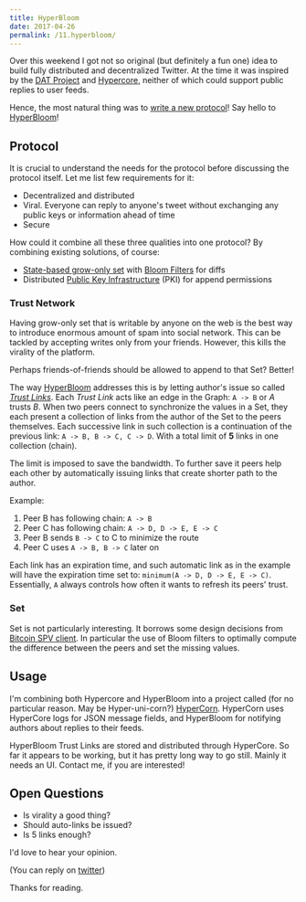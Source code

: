 ```yaml
---
title: HyperBloom
date: 2017-04-26
permalink: /11.hyperbloom/
---
```


Over this weekend I got not so original (but definitely a fun one) idea to build
fully distributed and decentralized Twitter. At the time it was inspired by the
[DAT Project][0] and [Hypercore][1], neither of which could support public
replies to user feeds.

Hence, the most natural thing was to [write a new protocol][2]! Say hello to
[HyperBloom][3]!

## Protocol

It is crucial to understand the needs for the protocol before discussing the
protocol itself. Let me list few requirements for it:

* Decentralized and distributed
* Viral. Everyone can reply to anyone's tweet without exchanging any public
  keys or information ahead of time
* Secure

How could it combine all these three qualities into one protocol? By combining
existing solutions, of course:

* [State-based grow-only set][4] with [Bloom Filters][5] for diffs
* Distributed [Public Key Infrastructure][6] (PKI) for append permissions

### Trust Network

Having grow-only set that is writable by anyone on the web is the best way to
introduce enormous amount of spam into social network. This can be tackled by
accepting writes only from your friends. However, this kills the virality of the
platform.

Perhaps friends-of-friends should be allowed to append to that Set? Better!

The way [HyperBloom][3] addresses this is by letting author's issue so called
[*Trust Links*][7]. Each *Trust Link* acts like an edge in the Graph: `A -> B`
or _A_ trusts _B_. When two peers connect to synchronize the values in a Set,
they each present a collection of links from the author of the Set to the peers
themselves. Each successive link in such collection is a continuation of the
previous link: `A -> B, B -> C, C -> D`. With a total limit of **5** links in
one collection (chain).

The limit is imposed to save the bandwidth. To further save it peers help each
other by automatically issuing links that create shorter path to the author.

Example:

1. Peer B has following chain: `A -> B`
2. Peer C has following chain: `A -> D, D -> E, E -> C`
3. Peer B sends `B -> C` to C to minimize the route
4. Peer C uses `A -> B, B -> C` later on

Each link has an expiration time, and such automatic link as in the example will
have the expiration time set to: `minimum(A -> D, D -> E, E -> C)`. Essentially,
`A` always controls how often it wants to refresh its peers' trust.

### Set

Set is not particularly interesting. It borrows some design decisions from
[Bitcoin SPV client][8]. In particular the use of Bloom filters to optimally
compute the difference between the peers and set the missing values.

## Usage

I'm combining both Hypercore and HyperBloom into a project called (for no
particular reason. May be Hyper-uni-corn?) [HyperCorn][9]. HyperCorn uses
HyperCore logs for JSON message fields, and HyperBloom for notifying authors
about replies to their feeds.

HyperBloom Trust Links are stored and distributed through HyperCore. So far it
appears to be working, but it has pretty long way to go still. Mainly it needs
an UI. Contact me, if you are interested!

## Open Questions

* Is virality a good thing?
* Should auto-links be issued?
* Is 5 links enough?

I'd love to hear your opinion.

(You can reply on [twitter][10])

Thanks for reading.

[0]: https://datproject.org/
[1]: https://github.com/mafintosh/hypercore
[2]: https://xkcd.com/927/
[3]: https://github.com/hyperbloom/hyperbloom
[4]: https://en.wikipedia.org/wiki/Conflict-free_replicated_data_type#State-based_grow-only_set
[5]: https://en.wikipedia.org/wiki/Bloom_filter
[6]: https://en.wikipedia.org/wiki/Public_key_infrastructure
[7]: https://github.com/hyperbloom/hyperbloom-protocol/blob/master/spec.md#signature-chain
[8]: https://bitcoin.org/en/glossary/simplified-payment-verification
[9]: https://github.com/indutny/hypercorn
[10]: https://twitter.com/indutny/status/857136827639189504
